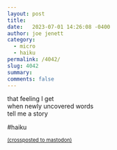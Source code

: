 ```yaml
---
layout: post
title:  
date:   2023-07-01 14:26:08 -0400
author: joe jenett
category:
  - micro 
  - haiku
permalink: /4042/
slug: 4042
summary: 
comments: false
---
```

<p>
that feeling I get<br>
when newly uncovered words<br>
tell me a story
</p>

#haiku

<a href="https://brid.gy/publish/mastodon"><small>(crossposted to mastodon)</small></a>